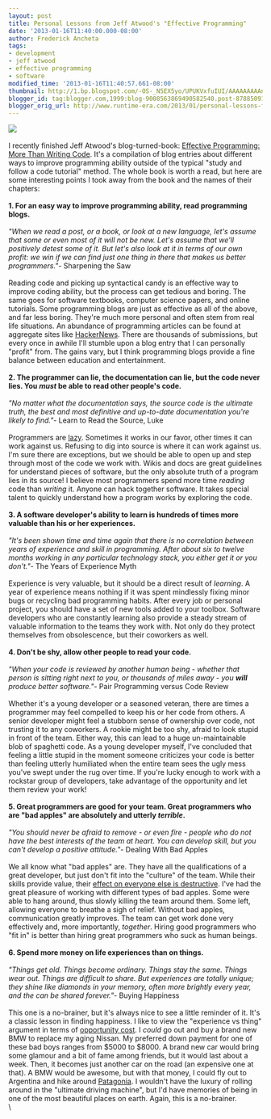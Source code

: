 ```yaml
---
layout: post
title: Personal Lessons from Jeff Atwood's "Effective Programming"
date: '2013-01-16T11:40:00.000-08:00'
author: Frederick Ancheta
tags:
- development
- jeff atwood
- effective programming
- software
modified_time: '2013-01-16T11:40:57.661-08:00'
thumbnail: http://1.bp.blogspot.com/-OS-_N5EX5yo/UPUKVxfuIUI/AAAAAAAAAnE/zCwhwPZHz60/s72-c/atwoodeffectiveprogramming.png
blogger_id: tag:blogger.com,1999:blog-9008563869490582540.post-8788509130615151476
blogger_orig_url: http://www.runtime-era.com/2013/01/personal-lessons-from-jeff-atwoods.html
---
```


[![](http://1.bp.blogspot.com/-OS-_N5EX5yo/UPUKVxfuIUI/AAAAAAAAAnE/zCwhwPZHz60/s320/atwoodeffectiveprogramming.png)](http://1.bp.blogspot.com/-OS-_N5EX5yo/UPUKVxfuIUI/AAAAAAAAAnE/zCwhwPZHz60/s1600/atwoodeffectiveprogramming.png)
\
\
 I recently finished Jeff Atwood's blog-turned-book: [Effective
Programming: More Than Writing
Code](http://www.amazon.com/Effective-Programming-More-Writing-ebook/dp/B008HUMTO0).
It's a compilation of blog entries about different ways to improve
programming ability outside of the typical "study and follow a code
tutorial" method. The whole book is worth a read, but here are some
interesting points I took away from the book and the names of their
chapters: \
\
 **1. For an easy way to improve programming ability, read programming
blogs.**\
\
 *"When we read a post, or a book, or look at a new language, let's
assume that some or even most of it will not be new. Let's assume that
we'll positively detest some of it. But let's also look at it in terms
of our own profit: we win if we can find just one thing in there that
makes us better programmers."*- Sharpening the Saw \
\
 Reading code and picking up syntactical candy is an effective way to
improve coding ability, but the process can get tedious and boring. The
same goes for software textbooks, computer science papers, and online
tutorials. Some programming blogs are just as effective as all of the
above, and far less boring. They're much more personal and often stem
from real life situations. An abundance of programming articles can be
found at aggregate sites like
[HackerNews](http://news.ycombinator.com/). There are thousands of
submissions, but every once in awhile I'll stumble upon a blog entry
that I can personally "profit" from. The gains vary, but I think
programming blogs provide a fine balance between education and
entertainment. \
\
 **2. The programmer can lie, the documentation can lie, but the code
never lies. You *must* be able to read other people's code.**\
\
 *"No matter what the documentation says, the source code is the
ultimate truth, the best and most definitive and up-to-date
documentation you're likely to find."*- Learn to Read the Source, Luke \
\
 Programmers are
[lazy](http://blogoscoped.com/archive/2005-08-24-n14.html). Sometimes it
works in our favor, other times it can work against us. Refusing to dig
into source is where it can work against us. I'm sure there are
exceptions, but we should be able to open up and step through most of
the code we work with. Wikis and docs are great guidelines for
understand pieces of software, but the only absolute truth of a program
lies in its source! I believe most programmers spend more time *reading*
code than *writing* it. Anyone can hack together software. It takes
special talent to quickly understand how a program works by exploring
the code. \
\
 **3. A software developer's ability to learn is hundreds of times more
valuable than his or her experiences.**\
\
 *"It's been shown time and time again that there is no correlation
between years of experience and skill in programming. After about six to
twelve months working in any particular technology stack, you either get
it or you don't."*- The Years of Experience Myth \
\
 Experience is very valuable, but it should be a direct result of
*learning*. A year of experience means nothing if it was spent
mindlessly fixing minor bugs or recycling bad programming habits. After
every job or personal project, you should have a set of new tools added
to your toolbox. Software developers who are constantly learning also
provide a steady stream of valuable information to the teams they work
with. Not only do they protect themselves from obsolescence, but their
coworkers as well. \
\
 **4. Don't be shy, allow other people to read your code.**\
\
 *"When your code is reviewed by another human being - whether that
person is sitting right next to you, or thousands of miles away - you
**will** produce better software."*- Pair Programming versus Code Review
\
\
 Whether it's a young developer or a seasoned veteran, there are times a
programmer may feel compelled to keep his or her code from others. A
senior developer might feel a stubborn sense of ownership over code, not
trusting it to any coworkers. A rookie might be too shy, afraid to look
stupid in front of the team. Either way, this can lead to a huge
un-maintainable blob of spaghetti code. As a young developer myself,
I've concluded that feeling a little stupid in the moment someone
criticizes your code is better than feeling utterly humiliated when the
entire team sees the ugly mess you've swept under the rug over time. If
you're lucky enough to work with a rockstar group of developers, take
advantage of the opportunity and let them review your work! \
\
 **5. Great programmers are good for your team. Great programmers who
are "bad apples" are absolutely and utterly *terrible*.**\
\
 *"You should never be afraid to remove - or even fire - people who do
not have the best interests of the team at heart. You can develop skill,
but you can't develop a positive attitude."*- Dealing With Bad Apples \
\
 We all know what "bad apples" are. They have all the qualifications of
a great developer, but just don't fit into the "culture" of the team.
While their skills provide value, their [effect on everyone else is
destructive](http://www.npr.org/2011/05/09/136017612/bad-apple-proverbs-theres-one-in-every-bunch).
I've had the great pleasure of working with different types of bad
apples. Some were able to hang around, thus slowly killing the team
around them. Some left, allowing everyone to breathe a sigh of relief.
Without bad apples, communication greatly improves. The team can get
work done very effectively and, more importantly, *together*. Hiring
good programmers who "fit in" is better than hiring great programmers
who suck as human beings. \
\
 **6. Spend more money on life experiences than on things.**\
\
 *"Things get old. Things become ordinary. Things stay the same. Things
wear out. Things are difficult to share. But experiences are totally
unique; they shine like diamonds in your memory, often more brightly
every year, and the can be shared forever."*- Buying Happiness \
\
 This one is a no-brainer, but it's always nice to see a little reminder
of it. It's a classic lesson in finding happiness. I like to view the
"experience vs thing" argument in terms of [opportunity
cost](http://en.wikipedia.org/wiki/Opportunity_cost). I *could* go out
and buy a brand new BMW to replace my aging Nissan. My preferred down
payment for one of these bad boys ranges from \$5000 to \$8000. A brand
new car would bring some glamour and a bit of fame among friends, but it
would last about a week. Then, it becomes just another car on the road
(an expensive one at that). A BMW would be awesome, but with that money,
I could fly out to Argentina and hike around
[Patagonia](http://www.nationalgeographicexpeditions.com/expeditions/hiking-patagonia/detail?utm_source=NGdotcom-Adventure&utm_medium=Link&utm_content=20120125_BestHikes_NGAHikingPatagonia&utm_campaign=NGdotcom).
I wouldn't have the luxury of rolling around in the "ultimate driving
machine", but I'd have memories of being in one of the most beautiful
places on earth. Again, this is a no-brainer. \
\

